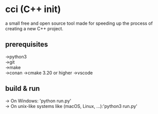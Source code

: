 # cci (C++ init)
a small free and open source tool made for speeding up the process of creating a new C++ project.

## prerequisites
->python3<br>
->git<br>
->make<br>
->conan
->cmake 3.20 or higher
->vscode

## build & run
-> On Windows: 'python run.py'<br>
-> On unix-like systems like (macOS, Linux, ...):'python3 run.py'<br>

